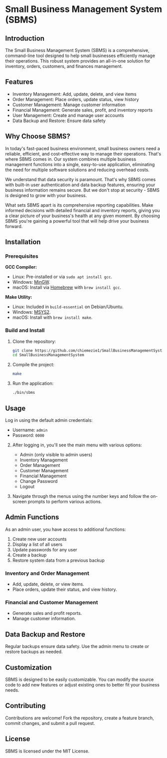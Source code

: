 # Small Business Management System (SBMS)

## Introduction

The Small Business Management System (SBMS) is a comprehensive, command-line tool designed to help small businesses efficiently manage their operations. This robust system provides an all-in-one solution for inventory, orders, customers, and finances management.

## Features

- Inventory Management: Add, update, delete, and view items
- Order Management: Place orders, update status, view history
- Customer Management: Manage customer information
- Financial Management: Generate sales, profit, and inventory reports
- User Management: Create and manage user accounts
- Data Backup and Restore: Ensure data safety

## Why Choose SBMS?

In today's fast-paced business environment, small business owners need a reliable, efficient, and cost-effective way to manage their operations. That's where SBMS comes in. Our system combines multiple business management functions into a single, easy-to-use application, eliminating the need for multiple software solutions and reducing overhead costs.

We understand that data security is paramount. That's why SBMS comes with built-in user authentication and data backup features, ensuring your business information remains secure. But we don't stop at security - SBMS is designed to grow with your business.

What sets SBMS apart is its comprehensive reporting capabilities. Make informed decisions with detailed financial and inventory reports, giving you a clear picture of your business's health at any given moment. By choosing SBMS you're gaining a powerful tool that will help drive your business forward. 

## Installation

### Prerequisites

**GCC Compiler:**
- Linux: Pre-installed or via `sudo apt install gcc`.
- Windows: [MinGW](https://sourceforge.net/projects/mingw-w64/).
- macOS: Install via [Homebrew](https://brew.sh/) with `brew install gcc`.

**Make Utility:**
- Linux: Included in `build-essential` on Debian/Ubuntu.
- Windows: [MSYS2](https://www.msys2.org/).
- macOS: Install with `brew install make`.

### Build and Install

1. Clone the repository:
   ```bash
   git clone https://github.com/chiemezie1/SmallBusinessManagementSystem.git
   cd SmallBusinessManagementSystem
   ```
2. Compile the project:
   ```bash
   make
   ```
3. Run the application:
   ```bash
   ./bin/sbms
   ```

## Usage

Log in using the default admin credentials:
- Username: `admin`
- Password: `0000`

2. After logging in, you'll see the main menu with various options:

   - Admin (only visible to admin users)
   - Inventory Management
   - Order Management
   - Customer Management
   - Financial Management
   - Change Password
   - Logout

3. Navigate through the menus using the number keys and follow the on-screen prompts to perform various actions.

## Admin Functions

As an admin user, you have access to additional functions:

1. Create new user accounts
2. Display a list of all users
3. Update passwords for any user
4. Create a backup
5. Restore system data from a previous backup

### Inventory and Order Management

- Add, update, delete, or view items.
- Place orders, update their status, and view history.

### Financial and Customer Management

- Generate sales and profit reports.
- Manage customer information.

## Data Backup and Restore

Regular backups ensure data safety. Use the admin menu to create or restore backups as needed.

## Customization

SBMS is designed to be easily customizable. You can modify the source code to add new features or adjust existing ones to better fit your business needs.

## Contributing

Contributions are welcome! Fork the repository, create a feature branch, commit changes, and submit a pull request.

## License

SBMS is licensed under the MIT License. 